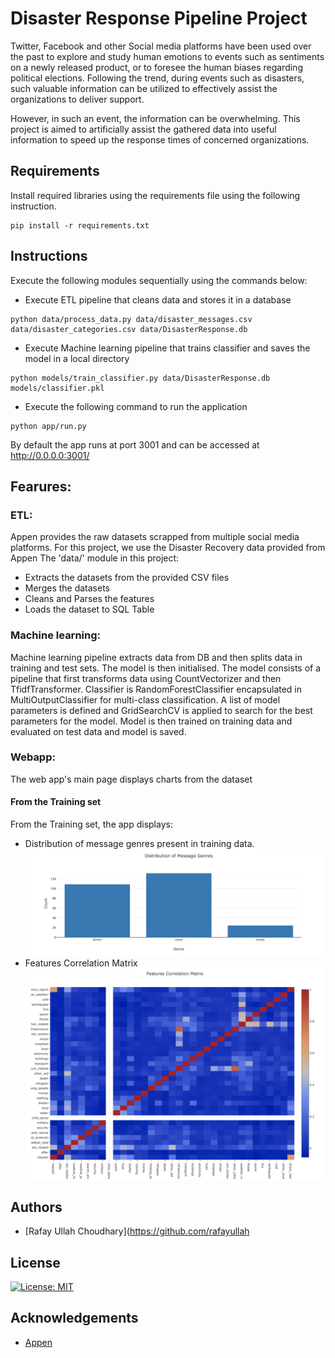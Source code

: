 # Disaster Response Pipeline Project

Twitter, Facebook and other Social media platforms have been used over the past to explore and study human emotions to events such as sentiments on a newly released product, or to foresee the human biases regarding political elections. Following the trend, during events such as disasters, such valuable information can be utilized to effectively assist the organizations to deliver support.

However, in such an event, the information can be overwhelming. This project is aimed to artificially assist the gathered data into useful information to speed up the response times of concerned organizations.


## Requirements
Install required libraries using the requirements file using the following instruction.
```
pip install -r requirements.txt 
```

## Instructions
Execute the following modules sequentially using the commands below:


* Execute ETL pipeline that cleans data and stores it in a database
```
python data/process_data.py data/disaster_messages.csv data/disaster_categories.csv data/DisasterResponse.db
```

* Execute Machine learning pipeline that trains classifier and saves the model in a local directory
```
python models/train_classifier.py data/DisasterResponse.db models/classifier.pkl
```

* Execute the following command to run the application
```
python app/run.py
```
By default the app runs at port 3001 and can be accessed at http://0.0.0.0:3001/



## Fearures:
### ETL:
Appen provides the raw datasets scrapped from multiple social media platforms. For this project, we use the Disaster Recovery data provided from Appen
The 'data/' module in this project:
* Extracts the datasets from the provided CSV files 
* Merges the datasets
* Cleans and Parses the features
* Loads the dataset to SQL Table

### Machine learning:
Machine learning pipeline extracts data from DB and then splits data in training and test sets.
The model is then initialised. The model consists of a pipeline that first transforms data using CountVectorizer and then TfidfTransformer. Classifier is RandomForestClassifier encapsulated in MultiOutputClassifier for multi-class classification. A list of model parameters is defined and GridSearchCV is applied to search for the best parameters for the model.
Model is then trained on training data and evaluated on test data and model is saved.

### Webapp:
The web app's main page displays charts from the dataset
#### From the Training set
From the Training set, the app displays:
* Distribution of message genres present in training data.
![](https://github.com/rafayullah/Appen-DisasterRecoveryPipeline/blob/main/images/DisasterRecovery%20Genre%20Count.png?raw=true)
* Features Correlation Matrix
![](https://github.com/rafayullah/Appen-DisasterRecoveryPipeline/blob/main/images/DisasterRecovery%20Feature%20Correlation.png?raw=true)


## Authors
* [Rafay Ullah Choudhary](https://github.com/rafayullah

## License
[![License: MIT](https://img.shields.io/badge/License-MIT-yellow.svg)](https://opensource.org/licenses/MIT)

## Acknowledgements
* [Appen](https://appen.com) 